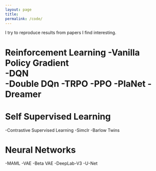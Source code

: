 ```yaml
---
layout: page
title: 
permalink: /code/
---
```


I try to reproduce results from papers I find interesting. 


<h1> Reinforcement Learning
-Vanilla Policy Gradient </br>
-DQN </br>
-Double DQn
-TRPO
-PPO
-PlaNet
-Dreamer


<h1> Self Supervised Learning </h1>

-Contrastive Supervised Learning
-Simclr
-Barlow Twins



<h1> Neural Networks </h1>
-MAML
-VAE
-Beta VAE
-DeepLab-V3
-U-Net

